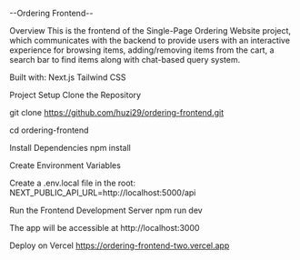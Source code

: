 --Ordering Frontend--

Overview
This is the frontend of the Single-Page Ordering Website project, which communicates with the backend to provide users with an interactive experience for browsing items, adding/removing items from the cart, a search bar to find items along with chat-based query system.

Built with:
Next.js
Tailwind CSS

Project Setup
Clone the Repository

git clone https://github.com/huzi29/ordering-frontend.git

cd ordering-frontend

Install Dependencies
npm install


Create Environment Variables

Create a .env.local file in the root:
NEXT_PUBLIC_API_URL=http://localhost:5000/api


Run the Frontend Development Server
npm run dev

The app will be accessible at http://localhost:3000

Deploy on Vercel
https://ordering-frontend-two.vercel.app


